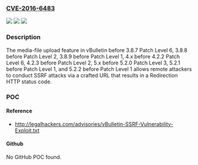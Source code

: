 ### [CVE-2016-6483](https://cve.mitre.org/cgi-bin/cvename.cgi?name=CVE-2016-6483)
![](https://img.shields.io/static/v1?label=Product&message=n%2Fa&color=blue)
![](https://img.shields.io/static/v1?label=Version&message=n%2Fa&color=blue)
![](https://img.shields.io/static/v1?label=Vulnerability&message=n%2Fa&color=brighgreen)

### Description

The media-file upload feature in vBulletin before 3.8.7 Patch Level 6, 3.8.8 before Patch Level 2, 3.8.9 before Patch Level 1, 4.x before 4.2.2 Patch Level 6, 4.2.3 before Patch Level 2, 5.x before 5.2.0 Patch Level 3, 5.2.1 before Patch Level 1, and 5.2.2 before Patch Level 1 allows remote attackers to conduct SSRF attacks via a crafted URL that results in a Redirection HTTP status code.

### POC

#### Reference
- http://legalhackers.com/advisories/vBulletin-SSRF-Vulnerability-Exploit.txt

#### Github
No GitHub POC found.

